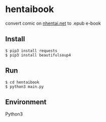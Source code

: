 # hentaibook
convert  comic on [nhentai.net](https://nhentai.net) to .epub e-book

## Install

```Shell
$ pip3 install requests
$ pip3 install beautifulsoup4
```

## Run

```Shell
$ cd hentaibook
$ python3 main.py
```



## Environment

Python3